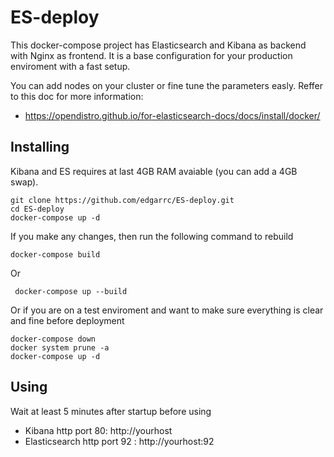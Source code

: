 # ES-deploy

This docker-compose project has Elasticsearch and Kibana as backend with Nginx as frontend. It is a base configuration for your production enviroment with a fast setup.



You can add nodes on your cluster or fine tune the parameters easly. Reffer to this doc for more information:

- https://opendistro.github.io/for-elasticsearch-docs/docs/install/docker/

## Installing

Kibana and ES requires at last 4GB RAM avaiable (you can add a 4GB swap).

```
git clone https://github.com/edgarrc/ES-deploy.git
cd ES-deploy
docker-compose up -d
```

If you make any changes, then run the following command to rebuild

```
docker-compose build
```

Or 

```
 docker-compose up --build
```

Or if you are on a test enviroment and want to make sure everything is clear and fine before deployment

```
docker-compose down
docker system prune -a
docker-compose up -d
```

## Using

Wait at least 5 minutes after startup before using

- Kibana http port 80: http://yourhost
- Elasticsearch http port 92 : http://yourhost:92
